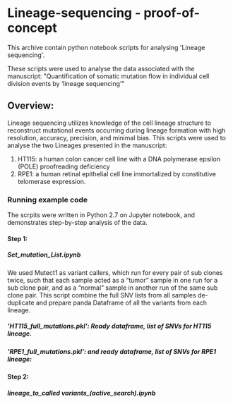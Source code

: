 # Lineage-sequencing - proof-of-concept
This archive contain python notebook scripts for analysing 'Lineage sequencing'.

These scripts were used to analyse the data associated with the manuscript:
"Quantification of somatic mutation flow in individual cell division events 
by ‘lineage sequencing’"

## Overview:
Lineage sequencing utilizes knowledge of the cell lineage structure to reconstruct mutational events occurring during lineage formation with high resolution, accuracy, precision, and minimal bias. This scripts were used to analyse the two Lineages presented in the manuscript:
1. HT115: a human colon cancer cell line with a DNA polymerase epsilon (POLE) proofreading deficiency
2. RPE1: a human retinal epithelial cell line immortalized by constitutive telomerase expression.

### Running example code
The scrpits were written in Python 2.7 on Jupyter notebook, and demonstrates step-by-step analysis of the data.
#### Step 1: 
##### Set_mutation_List.ipynb
We used Mutect1 as variant callers, which run for every pair of sub clones twice, such that each sample acted as a “tumor” sample in one run for a sub clone pair, and as a “normal” sample in another run of the same sub clone pair. This script combine the full SNV lists from all samples de-duplicate and prepare panda Dataframe of all the variants from each lineage. 

##### 'HT115_full_mutations.pkl': Ready dataframe, list of SNVs for HT115 lineage.
##### 'RPE1_full_mutations.pkl': and ready dataframe, list of SNVs for RPE1 lineage:


#### Step 2:
##### lineage_to_called variants_(active_search).ipynb


